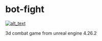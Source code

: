 # bot-fight


[<img alt="alt_text" src="https://user-images.githubusercontent.com/60348596/184846350-f97c3738-ffd1-428b-8d5d-82723193259b.png" />](https://jayraj26102000gmailcom.itch.io/bot-fight)





 3d combat game from unreal engine 4.26.2 
